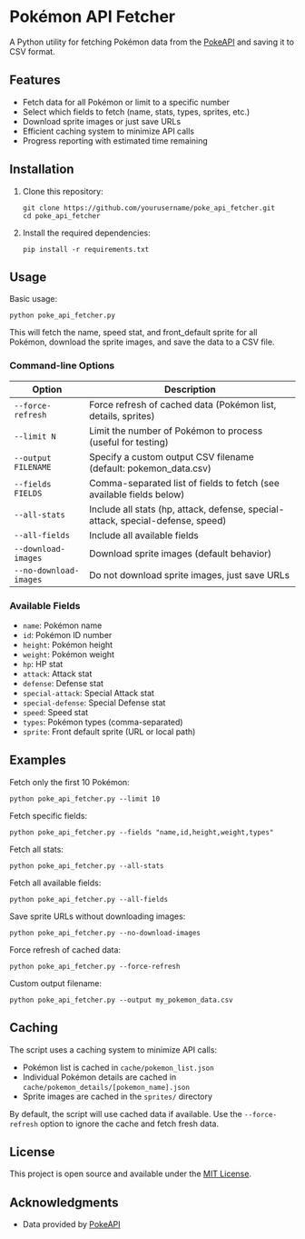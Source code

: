 # Pokémon API Fetcher

A Python utility for fetching Pokémon data from the [PokeAPI](https://pokeapi.co/) and saving it to CSV format.

## Features

- Fetch data for all Pokémon or limit to a specific number
- Select which fields to fetch (name, stats, types, sprites, etc.)
- Download sprite images or just save URLs
- Efficient caching system to minimize API calls
- Progress reporting with estimated time remaining

## Installation

1. Clone this repository:
   ```
   git clone https://github.com/yourusername/poke_api_fetcher.git
   cd poke_api_fetcher
   ```

2. Install the required dependencies:
   ```
   pip install -r requirements.txt
   ```

## Usage

Basic usage:
```
python poke_api_fetcher.py
```

This will fetch the name, speed stat, and front_default sprite for all Pokémon, download the sprite images, and save the data to a CSV file.

### Command-line Options

| Option | Description |
|--------|-------------|
| `--force-refresh` | Force refresh of cached data (Pokémon list, details, sprites) |
| `--limit N` | Limit the number of Pokémon to process (useful for testing) |
| `--output FILENAME` | Specify a custom output CSV filename (default: pokemon_data.csv) |
| `--fields FIELDS` | Comma-separated list of fields to fetch (see available fields below) |
| `--all-stats` | Include all stats (hp, attack, defense, special-attack, special-defense, speed) |
| `--all-fields` | Include all available fields |
| `--download-images` | Download sprite images (default behavior) |
| `--no-download-images` | Do not download sprite images, just save URLs |

### Available Fields

- `name`: Pokémon name
- `id`: Pokémon ID number
- `height`: Pokémon height
- `weight`: Pokémon weight
- `hp`: HP stat
- `attack`: Attack stat
- `defense`: Defense stat
- `special-attack`: Special Attack stat
- `special-defense`: Special Defense stat
- `speed`: Speed stat
- `types`: Pokémon types (comma-separated)
- `sprite`: Front default sprite (URL or local path)

## Examples

Fetch only the first 10 Pokémon:
```
python poke_api_fetcher.py --limit 10
```

Fetch specific fields:
```
python poke_api_fetcher.py --fields "name,id,height,weight,types"
```

Fetch all stats:
```
python poke_api_fetcher.py --all-stats
```

Fetch all available fields:
```
python poke_api_fetcher.py --all-fields
```

Save sprite URLs without downloading images:
```
python poke_api_fetcher.py --no-download-images
```

Force refresh of cached data:
```
python poke_api_fetcher.py --force-refresh
```

Custom output filename:
```
python poke_api_fetcher.py --output my_pokemon_data.csv
```

## Caching

The script uses a caching system to minimize API calls:

- Pokémon list is cached in `cache/pokemon_list.json`
- Individual Pokémon details are cached in `cache/pokemon_details/[pokemon_name].json`
- Sprite images are cached in the `sprites/` directory

By default, the script will use cached data if available. Use the `--force-refresh` option to ignore the cache and fetch fresh data.

## License

This project is open source and available under the [MIT License](LICENSE).

## Acknowledgments

- Data provided by [PokeAPI](https://pokeapi.co/)
